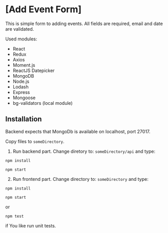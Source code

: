 # [Add Event Form]

This is simple form to adding events.
All fields are required, email and date are validated.

Used modules:
* React
* Redux
* Axios
* Moment.js
* ReactJS Datepicker
* MongoDB
* Node.js
* Lodash
* Express
* Mongoose
* bg-validators (local module)

## Installation
Backend expects that MongoDb is available on localhost, port 27017.

Copy files to `someDirectory`. 

1. Run backend part. Change diretory to: `someDirectory/api` and type:
```console
npm install
```
```console
npm start
```

2. Run frontend part. Change directory to: `someDirectory` and type:
```console
npm install
```
```console
npm start
```
or 
```console
npm test
```
if You like run unit tests.
